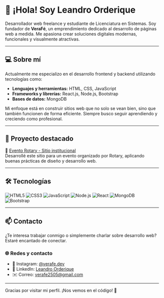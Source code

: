 # 👋 ¡Hola! Soy Leandro Orderique

Desarrollador web freelance y estudiante de Licenciatura en Sistemas. Soy fundador de **VeraFé**, un emprendimiento dedicado al desarrollo de páginas web a medida. Me apasiona crear soluciones digitales modernas, funcionales y visualmente atractivas.

---

## 💻 Sobre mí

Actualmente me especializo en el desarrollo frontend y backend utilizando tecnologías como:

- **Lenguajes y herramientas:** HTML, CSS, JavaScript
- **Frameworks y librerías:** React.js, Node.js, Bootstrap
- **Bases de datos:** MongoDB

Mi enfoque está en construir sitios web que no solo se vean bien, sino que también funcionen de forma eficiente. Siempre busco seguir aprendiendo y creciendo como profesional.

---

## 🚀 Proyecto destacado

🔗 [Evento Rotary - Sitio institucional](https://github.com/Lean-05/Evento)  
Desarrollé este sitio para un evento organizado por Rotary, aplicando buenas prácticas de diseño y desarrollo web.

---

## 🛠 Tecnologías

![HTML5](https://img.shields.io/badge/HTML5-E34F26?style=flat&logo=html5&logoColor=white)
![CSS3](https://img.shields.io/badge/CSS3-1572B6?style=flat&logo=css3&logoColor=white)
![JavaScript](https://img.shields.io/badge/JavaScript-F7DF1E?style=flat&logo=javascript&logoColor=black)
![Node.js](https://img.shields.io/badge/Node.js-339933?style=flat&logo=nodedotjs&logoColor=white)
![React](https://img.shields.io/badge/React-20232A?style=flat&logo=react&logoColor=61DAFB)
![MongoDB](https://img.shields.io/badge/MongoDB-4EA94B?style=flat&logo=mongodb&logoColor=white)
![Bootstrap](https://img.shields.io/badge/Bootstrap-7952B3?style=flat&logo=bootstrap&logoColor=white)

---

## 📫 Contacto

¿Te interesa trabajar conmigo o simplemente charlar sobre desarrollo web? Estaré encantado de conectar.

### 🌐 Redes y contacto

- 📸 Instagram: [@verafe.dev](https://www.instagram.com/verafe.dev/)
- 🔗 LinkedIn: [Leandro Orderique](https://www.linkedin.com/in/leandro-orderique-402116252/)
- ✉️ Correo: [verafe2505@gmail.com](mailto:verafe2505@gmail.com)

---


Gracias por visitar mi perfil. ¡Nos vemos en el código! 🚀
